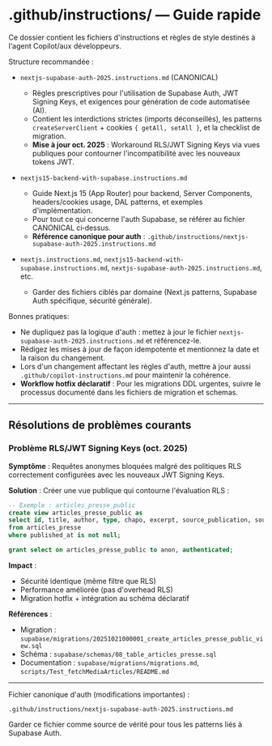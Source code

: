 # .github/instructions/ — Guide rapide

Ce dossier contient les fichiers d'instructions et règles de style destinés à l'agent Copilot/aux développeurs.

Structure recommandée :

- `nextjs-supabase-auth-2025.instructions.md` (CANONICAL)
  - Règles prescriptives pour l'utilisation de Supabase Auth, JWT Signing Keys, et exigences pour génération de code automatisée (AI).
  - Contient les interdictions strictes (imports déconseillés), les patterns `createServerClient` + cookies `{ getAll, setAll }`, et la checklist de migration.
  - **Mise à jour oct. 2025** : Workaround RLS/JWT Signing Keys via vues publiques pour contourner l'incompatibilité avec les nouveaux tokens JWT.

- `nextjs15-backend-with-supabase.instructions.md`
  - Guide Next.js 15 (App Router) pour backend, Server Components, headers/cookies usage, DAL patterns, et exemples d'implémentation.
  - Pour tout ce qui concerne l'auth Supabase, se référer au fichier CANONICAL ci‑dessus.
  - **Référence canonique pour auth** : `.github/instructions/nextjs-supabase-auth-2025.instructions.md`

- `nextjs.instructions.md`, `nextjs15-backend-with-supabase.instructions.md`, `nextjs-supabase-auth-2025.instructions.md`, etc.
  - Garder des fichiers ciblés par domaine (Next.js patterns, Supabase Auth spécifique, sécurité générale).

Bonnes pratiques:

- Ne dupliquez pas la logique d'auth : mettez à jour le fichier `nextjs-supabase-auth-2025.instructions.md` et référencez-le.
- Rédigez les mises à jour de façon idempotente et mentionnez la date et la raison du changement.
- Lors d'un changement affectant les règles d'auth, mettre à jour aussi `.github/copilot-instructions.md` pour maintenir la cohérence.
- **Workflow hotfix déclaratif** : Pour les migrations DDL urgentes, suivre le processus documenté dans les fichiers de migration et schemas.

---

## Résolutions de problèmes courants

### Problème RLS/JWT Signing Keys (oct. 2025)

**Symptôme** : Requêtes anonymes bloquées malgré des politiques RLS correctement configurées avec les nouveaux JWT Signing Keys.

**Solution** : Créer une vue publique qui contourne l'évaluation RLS :

```sql
-- Exemple : articles_presse_public
create view articles_presse_public as
select id, title, author, type, chapo, excerpt, source_publication, source_url, published_at, created_at
from articles_presse
where published_at is not null;

grant select on articles_presse_public to anon, authenticated;
```

**Impact** :

- Sécurité identique (même filtre que RLS)
- Performance améliorée (pas d'overhead RLS)
- Migration hotfix + intégration au schéma déclaratif

**Références** :

- Migration : `supabase/migrations/20251021000001_create_articles_presse_public_view.sql`
- Schéma : `supabase/schemas/08_table_articles_presse.sql`
- Documentation : `supabase/migrations/migrations.md`, `scripts/Test_fetchMediaArticles/README.md`

---

Fichier canonique d'auth (modifications importantes) :

` .github/instructions/nextjs-supabase-auth-2025.instructions.md `

Garder ce fichier comme source de vérité pour tous les patterns liés à Supabase Auth.
